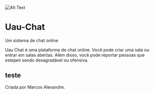 ![Alt Text](https://github.com/mencholipa14/Uau-Chat/raw/{branch}/path/to/image.gif)


# Uau-Chat
Um sistema de chat online

Uau Chat é uma plataforma de chat online. Você pode criar uma sala ou entrar em salas abertas. Além disso, você pode reportar pessoas que estejam sendo desagradável ou ofensiva. 

## teste

Criada por Marcos Alexandre.
